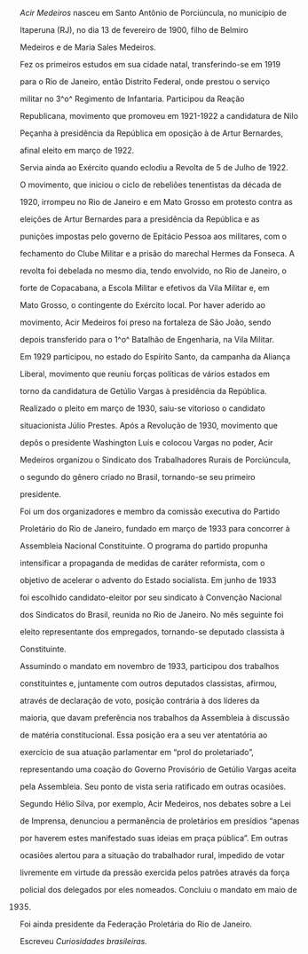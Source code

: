 

*Acir Medeiros* nasceu em Santo Antônio de Porciúncula, no município de

Itaperuna (RJ), no dia 13 de fevereiro de 1900, filho de Belmiro

Medeiros e de Maria Sales Medeiros.



Fez os primeiros estudos em sua cidade natal, transferindo-se em 1919

para o Rio de Janeiro, então Distrito Federal, onde prestou o serviço

militar no 3^o^ Regimento de Infantaria. Participou da Reação

Republicana, movimento que promoveu em 1921-1922 a candidatura de Nilo

Peçanha à presidência da República em oposição à de Artur Bernardes,

afinal eleito em março de 1922.



Servia ainda ao Exército quando eclodiu a Revolta de 5 de Julho de 1922.

O movimento, que iniciou o ciclo de rebeliões tenentistas da década de

1920, irrompeu no Rio de Janeiro e em Mato Grosso em protesto contra as

eleições de Artur Bernardes para a presidência da República e as

punições impostas pelo governo de Epitácio Pessoa aos militares, com o

fechamento do Clube Militar e a prisão do marechal Hermes da Fonseca. A

revolta foi debelada no mesmo dia, tendo envolvido, no Rio de Janeiro, o

forte de Copacabana, a Escola Militar e efetivos da Vila Militar e, em

Mato Grosso, o contingente do Exército local. Por haver aderido ao

movimento, Acir Medeiros foi preso na fortaleza de São João, sendo

depois transferido para o 1^o^ Batalhão de Engenharia, na Vila Militar.



Em 1929 participou, no estado do Espírito Santo, da campanha da Aliança

Liberal, movimento que reuniu forças políticas de vários estados em

torno da candidatura de Getúlio Vargas à presidência da República.

Realizado o pleito em março de 1930, saiu-se vitorioso o candidato

situacionista Júlio Prestes. Após a Revolução de 1930, movimento que

depôs o presidente Washington Luís e colocou Vargas no poder, Acir

Medeiros organizou o Sindicato dos Trabalhadores Rurais de Porciúncula,

o segundo do gênero criado no Brasil, tornando-se seu primeiro

presidente.



Foi um dos organizadores e membro da comissão executiva do Partido

Proletário do Rio de Janeiro, fundado em março de 1933 para concorrer à

Assembleia Nacional Constituinte. O programa do partido propunha

intensificar a propaganda de medidas de caráter reformista, com o

objetivo de acelerar o advento do Estado socialista. Em junho de 1933

foi escolhido candidato-eleitor por seu sindicato à Convenção Nacional

dos Sindicatos do Brasil, reunida no Rio de Janeiro. No mês seguinte foi

eleito representante dos empregados, tornando-se deputado classista à

Constituinte.



Assumindo o mandato em novembro de 1933, participou dos trabalhos

constituintes e, juntamente com outros deputados classistas, afirmou,

através de declaração de voto, posição contrária à dos líderes da

maioria, que davam preferência nos trabalhos da Assembleia à discussão

de matéria constitucional. Essa posição era a seu ver atentatória ao

exercício de sua atuação parlamentar em “prol do proletariado”,

representando uma coação do Governo Provisório de Getúlio Vargas aceita

pela Assembleia. Seu ponto de vista seria ratificado em outras ocasiões.

Segundo Hélio Silva, por exemplo, Acir Medeiros, nos debates sobre a Lei

de Imprensa, denunciou a permanência de proletários em presídios “apenas

por haverem estes manifestado suas ideias em praça pública”. Em outras

ocasiões alertou para a situação do trabalhador rural, impedido de votar

livremente em virtude da pressão exercida pelos patrões através da força

policial dos delegados por eles nomeados. Concluiu o mandato em maio de

1935.



Foi ainda presidente da Federação Proletária do Rio de Janeiro.



Escreveu *Curiosidades brasileiras.*



